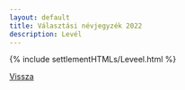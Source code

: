 ```yaml
---
layout: default
title: Választási névjegyzék 2022
description: Levél
---
```


{% include settlementHTMLs/Leveel.html %}

[Vissza](../)